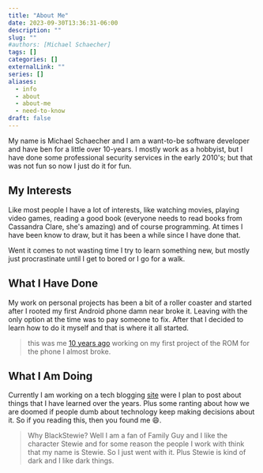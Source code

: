 ```yaml
---
title: "About Me"
date: 2023-09-30T13:36:31-06:00
description: ""
slug: ""
#authors: [Michael Schaecher]
tags: []
categories: []
externalLink: ""
series: []
aliases:
  - info
  - about
  - about-me
  - need-to-know
draft: false
---
```


My name is Michael Schaecher and I am a want-to-be software developer and have ben for a little over 10-years. I mostly work as a hobbyist, but I have done some professional security services in the early 2010's; but that was not fun so now I just do it for fun.

## My Interests

Like most people I have a lot of interests, like watching movies, playing video games, reading a good book (everyone needs to read books from Cassandra Clare, she's amazing) and of course programming. At times I have been know to draw, but it has been a while since I have done that.

Went it comes to not wasting time I try to learn something new, but mostly just procrastinate until I get to bored or I go for a walk.

## What I Have Done

My work on personal projects has been a bit of a roller coaster and started after I rooted my first Android phone damn near broke it.
Leaving with the only option at the time was to pay someone to fix. After that I decided to learn how to do it myself and that is where it all started.

> this was me [10 years ago](https://github.com/Earthnfire78) working on my first project of the ROM for the phone I almost broke.

## What I Am Doing

Currently I am working on a tech blogging [site](https://blackstewie.com) were I plan to post about things that I have learned over the years. Plus some ranting about how we are doomed if people dumb about technology keep making decisions about it. So if you reading this, then you found me 😄.

> Why BlackStewie? Well I am a fan of Family Guy and I like the character Stewie and for some reason the people I work with think that my name is Stewie. So I just went with it. Plus Stewie is kind of dark and I like dark things.
